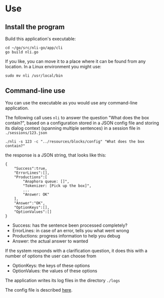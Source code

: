 # Use

## Install the program

Build this application's executable:

```
cd ~/go/src/nli-go/app/cli
go build nli.go
```

If you like, you can move it to a place where it can be found from any location. In a Linux environment you might use:

```
sudo mv nli /usr/local/bin
```

## Command-line use

You can use the executable as you would use any command-line application.

The following call uses `nli` to answer the question "What does the box contain?", based on a configuration stored in a
JSON config file and storing its dialog context (spanning multiple sentences) in a session file in `./sessions/123.json`

```
./nli -s 123 -c "../resources/blocks/config" "What does the box contain?"
```

the response is a JSON string, that looks like this:

~~~
{
    "Success":true,
    "ErrorLines":[],
    "Productions":[
        "Anaphora queue: []",
        "Tokenizer: [Pick up the box]",
        ...
        "Answer: OK"
    ],
    "Answer":"OK",
    "OptionKeys":[],
    "OptionValues":[]
}
~~~

* Success: has the sentence been processed completely?
* ErrorLines: in case of an error, tells you what went wrong
* Productions: progress information to help you debug
* Answer: the actual answer to wanted

If the system responds with a clarification question, it does this with a number of options the user can choose from

* OptionKeys: the keys of these options
* OptionValues: the values of these options

The application writes its log files in the directory `./logs`

The config file is described [here](../knowledge-engineer/config.md).
